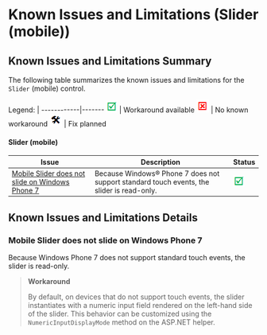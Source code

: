 ﻿<!--
|metadata|
{
    "fileName": "slider-known-issues",
    "controlName": "",
    "tags": []
}
|metadata|
-->

# Known Issues and Limitations (Slider (mobile))

## Known Issues and Limitations Summary

The following table summarizes the known issues and limitations for the `Slider` (mobile) control.

Legend: | 
------------|-------
![](../../images/images/positive.png) | Workaround available
![](../../images/images/negative.png) | No known workaround
![](../../images/images/plannedFix.png) | Fix planned


#### Slider (mobile)

Issue | Description | Status
---|---|---
[Mobile Slider does not slide on Windows Phone 7](#mobile-slider-windows-seven) | Because Windows® Phone 7 does not support standard touch events, the slider is read-only. | ![](../../images/images/positive.png)


## Known Issues and Limitations Details
### <a id="mobile-slider-windows-seven"></a>Mobile Slider does not slide on Windows Phone 7

Because Windows Phone 7 does not support standard touch events, the slider is read-only.

> **Workaround**
> 
>  By default, on devices that do not support touch events, the slider instantiates with a numeric input field rendered on the left-hand side of the slider. This behavior can be customized using the `NumericInputDisplayMode` method on the ASP.NET helper.



 

 


